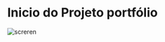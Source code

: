 
<h1 >Inicio do Projeto portfólio</h1>

<img src="/curriculoPedro/src/img/tela 1.jpg" alt="screren">
